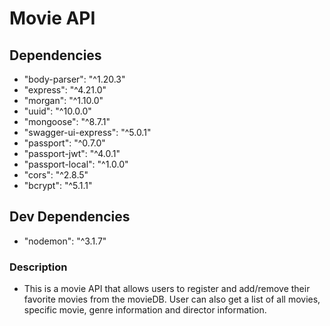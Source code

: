 # Movie API

## Dependencies
* "body-parser": "^1.20.3"
* "express": "^4.21.0"
* "morgan": "^1.10.0"
* "uuid": "^10.0.0"
* "mongoose": "^8.7.1"
* "swagger-ui-express": "^5.0.1"
* "passport": "^0.7.0"
* "passport-jwt": "^4.0.1"
* "passport-local": "^1.0.0"
* "cors": "^2.8.5"
* "bcrypt": "^5.1.1"

## Dev Dependencies
* "nodemon": "^3.1.7"

### Description
* This is a movie API that allows users to register and add/remove their favorite movies from the movieDB. User can also get a list of all movies, specific movie, genre information and director information.
